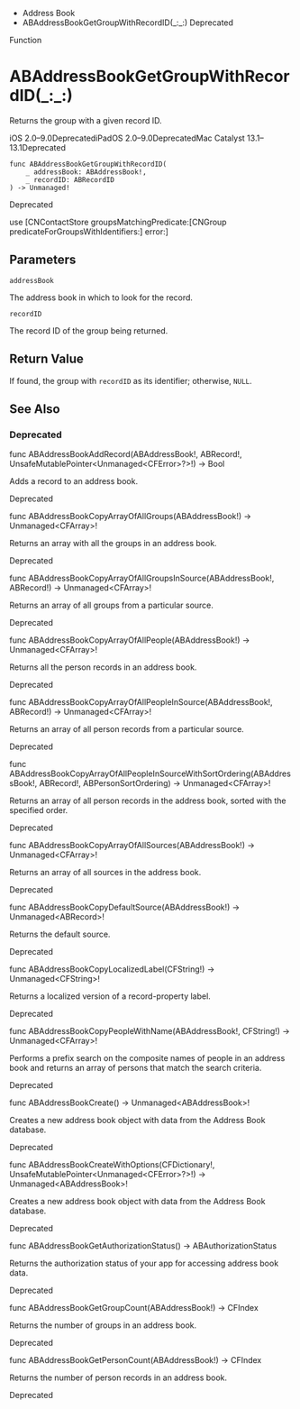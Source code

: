 

- Address Book
-  ABAddressBookGetGroupWithRecordID(\_:\_:) Deprecated

Function

# ABAddressBookGetGroupWithRecordID(\_:\_:)

Returns the group with a given record ID.

iOS 2.0–9.0DeprecatediPadOS 2.0–9.0DeprecatedMac Catalyst 13.1–13.1Deprecated

``` source
func ABAddressBookGetGroupWithRecordID(
    _ addressBook: ABAddressBook!,
    _ recordID: ABRecordID
) -> Unmanaged!
```

Deprecated

use \[CNContactStore groupsMatchingPredicate:\[CNGroup predicateForGroupsWithIdentifiers:\] error:\]

## Parameters 

`addressBook`  

The address book in which to look for the record.

`recordID`  

The record ID of the group being returned.

## Return Value

If found, the group with `recordID` as its identifier; otherwise, `NULL`.

## See Also

### Deprecated

func ABAddressBookAddRecord(ABAddressBook!, ABRecord!, UnsafeMutablePointer&lt;Unmanaged&lt;CFError>?>!) -> Bool

Adds a record to an address book.

Deprecated

func ABAddressBookCopyArrayOfAllGroups(ABAddressBook!) -> Unmanaged&lt;CFArray>!

Returns an array with all the groups in an address book.

Deprecated

func ABAddressBookCopyArrayOfAllGroupsInSource(ABAddressBook!, ABRecord!) -> Unmanaged&lt;CFArray>!

Returns an array of all groups from a particular source.

Deprecated

func ABAddressBookCopyArrayOfAllPeople(ABAddressBook!) -> Unmanaged&lt;CFArray>!

Returns all the person records in an address book.

Deprecated

func ABAddressBookCopyArrayOfAllPeopleInSource(ABAddressBook!, ABRecord!) -> Unmanaged&lt;CFArray>!

Returns an array of all person records from a particular source.

Deprecated

func ABAddressBookCopyArrayOfAllPeopleInSourceWithSortOrdering(ABAddressBook!, ABRecord!, ABPersonSortOrdering) -> Unmanaged&lt;CFArray>!

Returns an array of all person records in the address book, sorted with the specified order.

Deprecated

func ABAddressBookCopyArrayOfAllSources(ABAddressBook!) -> Unmanaged&lt;CFArray>!

Returns an array of all sources in the address book.

Deprecated

func ABAddressBookCopyDefaultSource(ABAddressBook!) -> Unmanaged&lt;ABRecord>!

Returns the default source.

Deprecated

func ABAddressBookCopyLocalizedLabel(CFString!) -> Unmanaged&lt;CFString>!

Returns a localized version of a record-property label.

Deprecated

func ABAddressBookCopyPeopleWithName(ABAddressBook!, CFString!) -> Unmanaged&lt;CFArray>!

Performs a prefix search on the composite names of people in an address book and returns an array of persons that match the search criteria.

Deprecated

func ABAddressBookCreate() -> Unmanaged&lt;ABAddressBook>!

Creates a new address book object with data from the Address Book database.

Deprecated

func ABAddressBookCreateWithOptions(CFDictionary!, UnsafeMutablePointer&lt;Unmanaged&lt;CFError>?>!) -> Unmanaged&lt;ABAddressBook>!

Creates a new address book object with data from the Address Book database.

Deprecated

func ABAddressBookGetAuthorizationStatus() -> ABAuthorizationStatus

Returns the authorization status of your app for accessing address book data.

Deprecated

func ABAddressBookGetGroupCount(ABAddressBook!) -> CFIndex

Returns the number of groups in an address book.

Deprecated

func ABAddressBookGetPersonCount(ABAddressBook!) -> CFIndex

Returns the number of person records in an address book.

Deprecated

